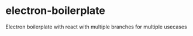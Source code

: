 # electron-boilerplate
Electron boilerplate with react with multiple branches for multiple usecases
